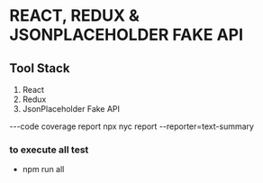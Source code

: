 # REACT, REDUX & JSONPLACEHOLDER FAKE API

## Tool Stack

1. React
2. Redux
3. JsonPlaceholder Fake API

---code coverage report
npx nyc report --reporter=text-summary


### to execute all test
- npm run all